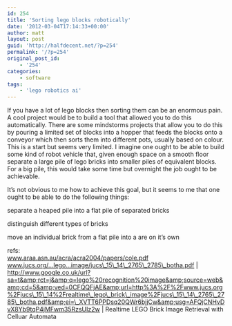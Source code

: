 ```yaml
---
id: 254
title: 'Sorting lego blocks robotically'
date: '2012-03-04T17:14:33+00:00'
author: matt
layout: post
guid: 'http://halfdecent.net/?p=254'
permalink: '/?p=254'
original_post_id:
    - '254'
categories:
    - software
tags:
    - 'lego robotics ai'
---
```


If you have a lot of lego blocks then sorting them can be an enormous pain. A cool project would be to build a tool that allowed you to do this automatically. There are some mindstorms projects that allow you to do this by pouring a limited set of blocks into a hopper that feeds the blocks onto a conveyor which then sorts them into different pots, usually based on colour. This is a start but seems very limited. I imagine one ought to be able to build some kind of robot vehicle that, given enough space on a smooth floor separate a large pile of lego bricks into smaller piles of equivalent blocks. For a big pile, this would take some time but overnight the job ought to be achievable.

It’s not obvious to me how to achieve this goal, but it seems to me that one ought to be able to do the following things:

separate a heaped pile into a flat pile of separated bricks

distinguish different types of bricks

move an individual brick from a flat pile into a are on it’s own

refs:  
www.araa.asn.au/acra/acra2004/papers/cole.pdf  
www.jucs.org/…lego…image/jucs\_15\_14\_2765\_2785\_botha.pdf | http://www.google.co.uk/url?sa=t&amp;rct=j&amp;q=lego%20recognition%20image&amp;source=web&amp;cd=5&amp;ved=0CFQQFjAE&amp;url=http%3A%2F%2Fwww.jucs.org%2Fjucs\_15\_14%2Frealtime\_lego\_brick\_image%2Fjucs\_15\_14\_2765\_2785\_botha.pdf&amp;ei=\_XVTT6PPDsq20QWr6bjjCw&amp;usg=AFQjCNHvDvX8Yb9tqP4jMFwm35RzsUIz2w | Realtime LEGO Brick Image Retrieval with Celluar Automata